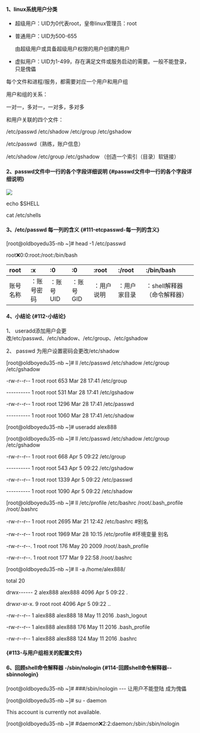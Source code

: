 #### 1、linux系统用户分类

* 超级用户：UID为0代表root，皇帝linux管理员：root
* 普通用户：UID为500-655

  由超级用户或具备超级用户权限的用户创建的用户

* 虚拟用户：UID为1-499，存在满足文件或服务启动的需要。一般不能登录，只是傀儡

每个文件和进程/服务，都需要对应一个用户和用户组

用户和组的关系：

一对一，多对一，一对多，多对多

和用户关联的四个文件：

/etc/passwd /etc/shadow /etc/group /etc/gshadow

/etc/passwd（熟练，账户信息）

/etc/shadow /etc/group /etc/gshadow （创造一个索引（目录）软链接）

#### 2、passwd文件中一行的各个字段详细说明 {#passwd文件中一行的各个字段详细说明}

![](https://www.luffycity.com/linux-book/assets/tab19-19.png)

echo $SHELL

cat /etc/shells

#### 3、/etc/passwd 每一列的含义 {#111-etcpasswd-每一列的含义}

\[root@oldboyedu35-nb ~\]\# head -1 /etc/passwd

root:x:0:0:root:/root:/bin/bash

| root | :x | :0 | :0 | :root | :/root | :/bin/bash |
| :--- | :--- | :--- | :--- | :--- | :--- | :--- |
| 账号名称 | ：账号密码 | ：账号UID | ：账号GID | ：用户说明 | ：用户家目录 | ：shell解释器（命令解释器） |

#### 4、小结论 {#112-小结论}

1、 useradd添加用户会更改/etc/passwd、/etc/shadow、/etc/group、/etc/gshadow

2、 passwd 为用户设置密码会更改/etc/shadow

\[root@oldboyedu35-nb ~\]\# ll /etc/passwd /etc/shadow /etc/group /etc/gshadow

-rw-r--r-- 1 root root 653 Mar 28 17:41 /etc/group

---------- 1 root root 531 Mar 28 17:41 /etc/gshadow

-rw-r--r-- 1 root root 1296 Mar 28 17:41 /etc/passwd

---------- 1 root root 1060 Mar 28 17:41 /etc/shadow

\[root@oldboyedu35-nb ~\]\# useradd alex888

\[root@oldboyedu35-nb ~\]\# ll /etc/passwd /etc/shadow /etc/group /etc/gshadow

-rw-r--r-- 1 root root 668 Apr 5 09:22 /etc/group

---------- 1 root root 543 Apr 5 09:22 /etc/gshadow

-rw-r--r-- 1 root root 1339 Apr 5 09:22 /etc/passwd

---------- 1 root root 1090 Apr 5 09:22 /etc/shadow

\[root@oldboyedu35-nb ~\]\# ll /etc/profile /etc/bashrc /root/.bash\_profile /root/.bashrc

-rw-r--r-- 1 root root 2695 Mar 21 12:42 /etc/bashrc \#别名

-rw-r--r-- 1 root root 1969 Mar 28 10:15 /etc/profile \#环境变量 别名

-rw-r--r--. 1 root root 176 May 20 2009 /root/.bash\_profile

-rw-r--r--. 1 root root 177 Mar 9 22:58 /root/.bashrc

\[root@oldboyedu35-nb ~\]\# ll -a /home/alex888/

total 20

drwx------ 2 alex888 alex888 4096 Apr 5 09:22 .

drwxr-xr-x. 9 root root 4096 Apr 5 09:22 ..

-rw-r--r-- 1 alex888 alex888 18 May 11 2016 .bash\_logout

-rw-r--r-- 1 alex888 alex888 176 May 11 2016 .bash\_profile

-rw-r--r-- 1 alex888 alex888 124 May 11 2016 .bashrc

####  {#113-与用户组相关的配置文件}

#### 6、回顾shell命令解释器 -/sbin/nologin {#114-回顾shell命令解释器--sbinnologin}

\[root@oldboyedu35-nb ~\]\# \#\#\#/sbin/nologin --- 让用户不能登陆 成为傀儡

\[root@oldboyedu35-nb ~\]\# su - daemon

This account is currently not available.

\[root@oldboyedu35-nb ~\]\# \#daemon:x:2:2:daemon:/sbin:/sbin/nologin

